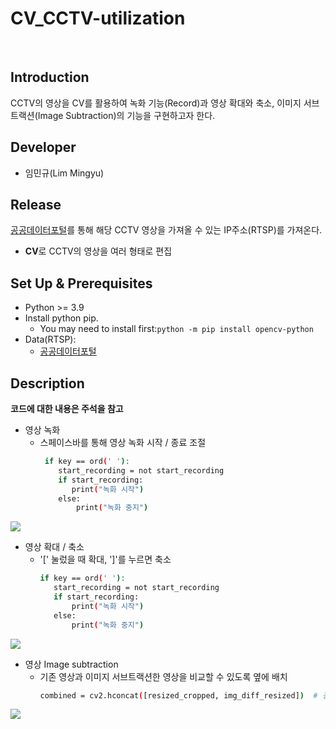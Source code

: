 # CV_CCTV-utilization

<br>

 ## **Introduction**

CCTV의 영상을 CV를 활용하여 녹화 기능(Record)과 영상 확대와 축소, 이미지 서브트랙션(Image Subtraction)의 기능을 구현하고자 한다.

## **Developer**

* 임민규(Lim Mingyu)

## **Release**

[공공데이터포털](https://www.data.go.kr/data/15063717/fileData.do)를 통해 해당 CCTV 영상을 가져올 수 있는 IP주소(RTSP)를 가져온다.

* **CV**로 CCTV의 영상을 여러 형태로 편집

## **Set Up & Prerequisites**

* Python >= 3.9
* Install python pip.
  * You may need to install first:`python -m pip install opencv-python`
* Data(RTSP):
  * [공공데이터포털](https://www.data.go.kr/data/15063717/fileData.do)
 
## **Description**
 **코드에 대한 내용은 주석을 참고**

 * 영상 녹화
   * 스페이스바를 통해 영상 녹화 시작 / 종료 조절
     ```bash
      if key == ord(' '):
         start_recording = not start_recording
         if start_recording:
            print("녹화 시작")
         else:
             print("녹화 중지")

   <p align="center">
  <img src="https://github.com/limstinger/CV_CCTV-utilization/assets/113160281/ff84007e-6313-4390-a40c-a228addacf5a">
</p>
   
 * 영상 확대 / 축소
   * '[' 눌렀을 때 확대, ']'를 누르면 축소
     ```bash
     if key == ord(' '):
        start_recording = not start_recording
        if start_recording:
            print("녹화 시작")
        else:
            print("녹화 중지")
     
   <p align="center">
  <img src="https://github.com/limstinger/CV_CCTV-utilization/assets/113160281/9e5fa3e5-3bea-4ebf-9cbf-01f4a0c072de">
</p>
   
 * 영상 Image subtraction
   * 기존 영상과 이미지 서브트랙션한 영상을 비교할 수 있도록 옆에 배치
     ```bash
     combined = cv2.hconcat([resized_cropped, img_diff_resized])  # 결합
     
   <p align="center">
  <img src="https://github.com/limstinger/CV_CCTV-utilization/assets/113160281/2beac98d-e019-4e8d-9990-c160ca919f5b">
</p>
   




